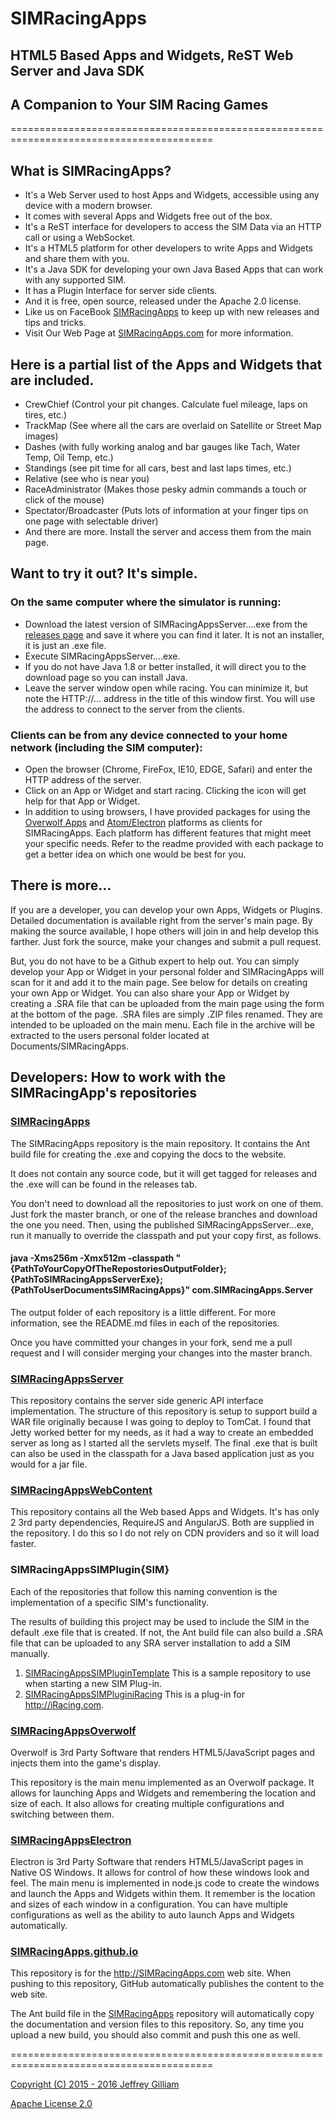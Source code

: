 # SIMRacingApps
## HTML5 Based Apps and Widgets, ReST Web Server and Java SDK
## A Companion to Your SIM Racing Games
=========================================================================================

## What is SIMRacingApps? 
  * It's a Web Server used to host Apps and Widgets, accessible using any device with a modern browser.
  * It comes with several Apps and Widgets free out of the box.
  * It's a ReST interface for developers to access the SIM Data via an HTTP call or using a WebSocket.
  * It's a HTML5 platform for other developers to write Apps and Widgets and share them with you.
  * It's a Java SDK for developing your own Java Based Apps that can work with any supported SIM.
  * It has a Plugin Interface for server side clients.
  * And it is free, open source, released under the Apache 2.0 license.
  * Like us on FaceBook [SIMRacingApps](http://www.facebook.com/SIMRacingApps) to keep up with new releases and tips and tricks.
  * Visit Our Web Page at [SIMRacingApps.com](http://SIMRacingApps.com) for more information.

## Here is a partial list of the Apps and Widgets that are included.
  * CrewChief (Control your pit changes. Calculate fuel mileage, laps on tires, etc.)
  * TrackMap  (See where all the cars are overlaid on Satellite or Street Map images)
  * Dashes    (with fully working analog and bar gauges like Tach, Water Temp, Oil Temp, etc.)
  * Standings (see pit time for all cars, best and last laps times, etc.)
  * Relative  (see who is near you)
  * RaceAdministrator (Makes those pesky admin commands a touch or click of the mouse)
  * Spectator/Broadcaster (Puts lots of information at your finger tips on one page with selectable driver)
  * And there are more. Install the server and access them from the main page.

## Want to try it out? It's simple. 
### On the same computer where the simulator is running:
  * Download the latest version of SIMRacingAppsServer....exe from the [releases page](http://www.github.com/SIMRacingApps/SIMRacingApps/releases/latest) and save it where you can find it later. It is not an installer, it is just an .exe file.
  * Execute SIMRacingAppsServer....exe. 
  * If you do not have Java 1.8 or better installed, it will direct you to the download page so you can install Java.
  * Leave the server window open while racing. You can minimize it, but note the HTTP://... address in the title of this window first. You will use the address to connect to the server from the clients.
  
### Clients can be from any device connected to your home network (including the SIM computer):
  * Open the browser (Chrome, FireFox, IE10, EDGE, Safari) and enter the HTTP address of the server.
  * Click on an App or Widget and start racing. Clicking the icon will get help for that App or Widget.
  * In addition to using browsers, I have provided packages for using the [Overwolf Apps](http://www.overwolf.com) and [Atom/Electron](https://github.com/atom/electron) platforms as clients for SIMRacingApps. Each platform has different features that might meet your specific needs. Refer to the readme provided with each package to get a better idea on which one would be best for you.
    
## There is more...

If you are a developer, you can develop your own Apps, Widgets or Plugins.
Detailed documentation is available right from the server's main page.
By making the source available, I hope others will join in and help develop this farther. 
Just fork the source, make your changes and submit a pull request.

But, you do not have to be a Github expert to help out. 
You can simply develop your App or Widget in your personal folder and SIMRacingApps will scan for it and add it to the main page.
See below for details on creating your own App or Widget.
You can also share your App or Widget by creating a .SRA file that can be uploaded from the main page using the form at the bottom of the page. .SRA files are simply .ZIP files renamed. They are intended to be uploaded on the main menu. Each file in the archive will be extracted to the users personal folder located at Documents/SIMRacingApps.

## Developers: How to work with the SIMRacingApp's repositories
### [SIMRacingApps](http://github/SIMRacingApps/SIMRacingApps)

The SIMRacingApps repository is the main repository. 
It contains the Ant build file for creating the .exe and copying the docs to the website.

It does not contain any source code, but it will get tagged for releases and the .exe will can be found in the releases tab.

You don't need to download all the repositories to just work on one of them. 
Just fork the master branch, or one of the release branches and download the one you need.
Then, using the published SIMRacingAppsServer...exe, run it manually to override the classpath and put your copy first, as follows.

#### java -Xms256m -Xmx512m -classpath "{PathToYourCopyOfTheRepostoriesOutputFolder};{PathToSIMRacingAppsServerExe};{PathToUserDocumentsSIMRacingApps}" com.SIMRacingApps.Server

The output folder of each repository is a little different.
For more information, see the README.md files in each of the repositories.

Once you have committed your changes in your fork, send me a pull request and I will consider merging your changes into the master branch.

### [SIMRacingAppsServer](http://github/SIMRacingApps/SIMRacingAppsServer)

This repository contains the server side generic API interface implementation.
The structure of this repository is setup to support build a WAR file originally because I was going to deploy to TomCat. 
I found that Jetty worked better for my needs, as it had a way to create an embedded server as long as I started all the servlets myself. The final .exe that is built can also be used in the classpath for a Java based application just as you
would for a jar file.

### [SIMRacingAppsWebContent](http://github/SIMRacingApps/SIMRacingAppsWebContent)

This repository contains all the Web based Apps and Widgets.
It's has only 2 3rd party dependencies, RequireJS and AngularJS. 
Both are supplied in the repository. 
I do this so I do not rely on CDN providers and so it will load faster. 

### SIMRacingAppsSIMPlugin{SIM}

Each of the repositories that follow this naming convention is the implementation of a specific SIM's functionality.

The results of building this project may be used to include the SIM in the default .exe file that is created.
If not, the Ant build file can also build a .SRA file that can be uploaded to any SRA server installation to add a SIM manually.

1. [SIMRacingAppsSIMPluginTemplate](http://github/SIMRacingApps/SIMRacingAppsSIMPluginTemplate)
   This is a sample repository to use when starting a new SIM Plug-in.
1. [SIMRacingAppsSIMPluginiRacing](http://github/SIMRacingApps/SIMRacingAppsSIMPluginiRacing)
   This is a plug-in for http://iRacing.com.

### [SIMRacingAppsOverwolf](http://github/SIMRacingApps/SIMRacingAppsOverwolf)

Overwolf is 3rd Party Software that renders HTML5/JavaScript pages and injects them into the game's display.  

This repository is the main menu implemented as an Overwolf package.
It allows for launching Apps and Widgets and remembering the location and size of each.
It also allows for creating multiple configurations and switching between them.

### [SIMRacingAppsElectron](http://github/SIMRacingApps/SIMRacingAppsElectron)

Electron is 3rd Party Software that renders HTML5/JavaScript pages in Native OS Windows.
It allows for control of how these windows look and feel.
The main menu is implemented in node.js code to create the windows and launch the Apps and Widgets within them.
It remember is the location and sizes of each window in a configuration. 
You can have multiple configurations as well as the ability to auto launch Apps and Widgets automatically.

### [SIMRacingApps.github.io](http://github/SIMRacingApps/SIMRacingApps.github.io)

This repository is for the http://SIMRacingApps.com web site.
When pushing to this repository, GitHub automatically publishes the content to the web site.

The Ant build file in the [SIMRacingApps](http://github/SIMRacingApps/SIMRacingApps) repository
will automatically copy the documentation and version files to this repository.
So, any time you upload a new build, you should also commit and push this one as well. 

=========================================================================================

[Copyright (C) 2015 - 2016 Jeffrey Gilliam](http://SIMRacingApps.com/COPYRIGHT.TXT)

[Apache License 2.0](http://SIMRacingApps.com/LICENSE.TXT)
